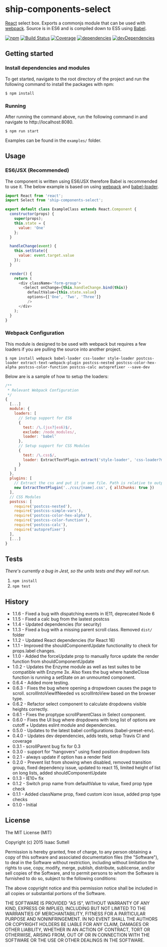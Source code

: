 # ship-components-select
[React](http://facebook.github.io/react/) select box. Exports a commonjs module that can be used with [webpack](http://webpack.github.io/). Source is in ES6 and is compiled down to ES5 using [Babel](https://babeljs.io/).

[![npm](https://img.shields.io/npm/v/ship-components-select.svg)](https://www.npmjs.com/package/ship-components-select)
[![Build Status](http://img.shields.io/travis/ship-components/ship-components-select/master.svg?style=flat)](https://travis-ci.org/ship-components/ship-components-select)
[![Coverage](http://img.shields.io/coveralls/ship-components/ship-components-select.svg?style=flat)](https://coveralls.io/github/ship-components/ship-components-select)
[![dependencies](https://img.shields.io/david/ship-components/ship-components-select.svg?style=flat)](https://david-dm.org/ship-components/ship-components-select)
[![devDependencies](https://img.shields.io/david/dev/ship-components/ship-components-select.svg?style=flat)](https://david-dm.org/ship-components/ship-components-select?type=dev)

## Getting started

### Install dependencies and modules
To get started, navigate to the root directory of the project and run the following command to install the packages with npm:

```shell
$ npm install
```
### Running
After running the command above, run the following command in and navigate to http://localhost:8080.
```shell
$ npm run start
```
  
Examples can be found in the `examples/` folder. 


## Usage

### ES6/JSX (Recommended)
The component is written using ES6/JSX therefore Babel is recommended to use it. The below example is based on using [webpack](http://webpack.github.io/) and [babel-loader](https://github.com/babel/babel-loader).
```js
import React from 'react';
import Select from 'ship-components-select';

export default class ExampleClass extends React.Component {
  constructor(props) {
    super(props);
    this.state = {
      value: 'One'
    };
  }

  handleChange(event) {
    this.setState({
      value: event.target.value
    });
  }

  render() {
    return (
      <div className='form-group'>
        <Select onChange={this.handleChange.bind(this)}
          defaultValue={this.state.value}
          options={['One', 'Two', 'Three']}
          />
      </div>
    );
  }
}
```

### Webpack Configuration
This module is designed to be used with webpack but requires a few loaders if you are pulling the source into another project.

```shell
$ npm install webpack babel-loader css-loader style-loader postcss-loader extract-text-webpack-plugin postcss-nested postcss-color-hex-alpha postcss-color-function postcss-calc autoprefixer --save-dev
```

Below are is a sample of how to setup the loaders:

```js
/**
 * Relevant Webpack Configuration
 */
{
  [...]
  module: {
    loaders: [
      // Setup support for ES6
      {
        test: /\.(jsx?|es6)$/,
        exclude: /node_modules/,
        loader: 'babel'
      },
      // Setup support for CSS Modules
      {
        test: /\.css$/,
        loader: ExtractTextPlugin.extract('style-loader', 'css-loader?modules&importLoaders=1&localIdentName=[name]__[local]___[hash:base64:5]!postcss-loader')
      }
    ]
  },
  plugins: [
    // Extract the css and put it in one file. Path is relative to output path
    new ExtractTextPlugin('../css/[name].css', { allChunks: true })
  ],
  // CSS Modules
  postcss: [
    require('postcss-nested'),
    require('postcss-simple-vars'),
    require('postcss-color-hex-alpha'),
    require('postcss-color-function'),
    require('postcss-calc'),
    require('autoprefixer')
  ],  
  [...]
}
```

## 

## Tests

*There's currently a bug in Jest, so the units tests and they will not run.*

1. `npm install`
2. `npm test`

## History

* 1.1.6 - Fixed a bug with dispatching events in IE11, deprecated Node 6
* 1.1.5 - Fixed a calc bug from the lastest postcss
* 1.1.4 - Updated dependencies (for security)
* 1.1.3 - Fixed a bug with a missing parent scroll class. Removed `dist/` folder
* 1.1.2 - Updated React dependencies (for React 16)
* 1.1.1 - Improved the shouldComponentUpdate functionality to check for props.label changes.
* 1.1.0 - Added the forceUpdate prop to manually force update the render function from shouldComponentUpdate
* 1.0.2 - Updates the Enzyme module as well as test suites to be compatible with Enzyme 3x. Also fixes the bug where handleClose function is running a setState on an unmounted component.
* 0.6.4 - Added more testing.
* 0.6.3 - Fixes the bug where opening a dropwdown causes the page to scroll. scrollIntoViewIfNeeded vs scrollIntoView based on the browser type.
* 0.6.2 - Refactor select component to calculate dropdowns visible heights correctly.
* 0.6.1 - Fixes the proptype scrollParentClass in Select component.
* 0.6.0 - Fixes the UI bug where dropdowns with long list of options are cutoff + Updates eslint module and dependencies.
* 0.5.0 - Updates to the latest babel configurations (babel-preset-env).
* 0.4.0 - Updates dev dependencies, adds tests, setup Travis CI and coverage
* 0.3.1 - scrollParent bug fix for 0.3
* 0.3.0 - support for "hangovers" using fixed position dropdown lists
* 0.2.1 - always update if option has a render field
* 0.2.0 - Prevent list from showing when disabled, removed transition group, fixed dependency issue, updated to react 15, limited height of list on long lists, added shouldComponentUpdate
* 0.1.3 - IE10+ fix
* 0.1.2 - Switch prop name from defaultValue to value, fixed prop type check
* 0.1.1 - Added className prop, fixed custom icon issue, added prop type checks
* 0.1.0 - Initial

## License
The MIT License (MIT)

Copyright (c) 2015 Isaac Suttell

Permission is hereby granted, free of charge, to any person obtaining a copy
of this software and associated documentation files (the "Software"), to deal
in the Software without restriction, including without limitation the rights
to use, copy, modify, merge, publish, distribute, sublicense, and/or sell
copies of the Software, and to permit persons to whom the Software is
furnished to do so, subject to the following conditions:

The above copyright notice and this permission notice shall be included in all
copies or substantial portions of the Software.

THE SOFTWARE IS PROVIDED "AS IS", WITHOUT WARRANTY OF ANY KIND, EXPRESS OR
IMPLIED, INCLUDING BUT NOT LIMITED TO THE WARRANTIES OF MERCHANTABILITY,
FITNESS FOR A PARTICULAR PURPOSE AND NONINFRINGEMENT. IN NO EVENT SHALL THE
AUTHORS OR COPYRIGHT HOLDERS BE LIABLE FOR ANY CLAIM, DAMAGES OR OTHER
LIABILITY, WHETHER IN AN ACTION OF CONTRACT, TORT OR OTHERWISE, ARISING FROM,
OUT OF OR IN CONNECTION WITH THE SOFTWARE OR THE USE OR OTHER DEALINGS IN THE
SOFTWARE.
